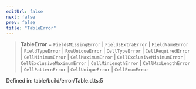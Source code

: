 ```yaml
---
editUrl: false
next: false
prev: false
title: "TableError"
---
```


> **TableError** = `FieldsMissingError` \| `FieldsExtraError` \| `FieldNameError` \| `FieldTypeError` \| `RowUniqueError` \| `CellTypeError` \| `CellRequiredError` \| `CellMinimumError` \| `CellMaximumError` \| `CellExclusiveMinimumError` \| `CellExclusiveMaximumError` \| `CellMinLengthError` \| `CellMaxLengthError` \| `CellPatternError` \| `CellUniqueError` \| `CellEnumError`

Defined in: table/build/error/Table.d.ts:5
